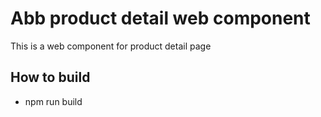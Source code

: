 # Abb product detail web component

This is a web component for product detail page

## How to build

- npm run build
